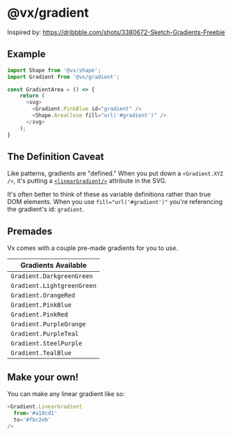 # @vx/gradient

Inspired by: https://dribbble.com/shots/3380672-Sketch-Gradients-Freebie

## Example

```js
import Shape from '@vx/shape';
import Gradient from '@vx/gradient';

const GradientArea = () => {
    return (
      <svg>
        <Gradient.PinkBlue id="gradient" />
        <Shape.AreaClose fill="url('#gradient')" />
      </svg>
    );
}
```

## The Definition Caveat

Like patterns, gradients are "defined." When you put down a `<Gradient.XYZ />`, it's putting a [`<linearGradient/>`](https://developer.mozilla.org/en-US/docs/Web/SVG/Element/linearGradient) attribute in the SVG.

It's often better to think of these as variable definitions rather than true DOM elements. When you use `fill="url('#gradient')"` you're referencing the gradient's id: `gradient`.


## Premades
Vx comes with a couple pre-made gradients for you to use.

|    Gradients Available     |
| -------------------------- |
| `Gradient.DarkgreenGreen`  |
| `Gradient.LightgreenGreen` |
| `Gradient.OrangeRed`       |
| `Gradient.PinkBlue`        |
| `Gradient.PinkRed`         |
| `Gradient.PurpleOrange`    |
| `Gradient.PurpleTeal`      |
| `Gradient.SteelPurple`     |
| `Gradient.TealBlue`        |


## Make your own!

You can make any linear gradient like so:

``` js
<Gradient.LinearGradient
  from='#a18cd1'
  to='#fbc2eb'
/>
```
